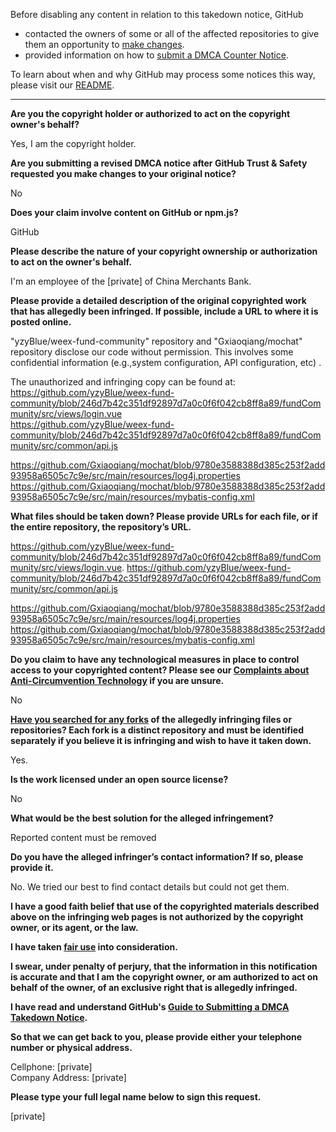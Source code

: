 Before disabling any content in relation to this takedown notice, GitHub
- contacted the owners of some or all of the affected repositories to give them an opportunity to [make changes](https://docs.github.com/en/github/site-policy/dmca-takedown-policy#a-how-does-this-actually-work).
- provided information on how to [submit a DMCA Counter Notice](https://docs.github.com/en/articles/guide-to-submitting-a-dmca-counter-notice).

To learn about when and why GitHub may process some notices this way, please visit our [README](https://github.com/github/dmca/blob/master/README.md#anatomy-of-a-takedown-notice).

---

**Are you the copyright holder or authorized to act on the copyright owner's behalf?**

Yes, I am the copyright holder.

**Are you submitting a revised DMCA notice after GitHub Trust & Safety requested you make changes to your original notice?**

No

**Does your claim involve content on GitHub or npm.js?**

GitHub

**Please describe the nature of your copyright ownership or authorization to act on the owner's behalf.**

I'm an employee of the [private] of China Merchants Bank.

**Please provide a detailed description of the original copyrighted work that has allegedly been infringed. If possible, include a URL to where it is posted online.**

"yzyBlue/weex-fund-community" repository and "Gxiaoqiang/mochat" repository disclose our code without permission. This involves some confidential information (e.g.,system configuration, API configuration, etc) .

The unauthorized and infringing copy can be found at:
https://github.com/yzyBlue/weex-fund-community/blob/246d7b42c351df92897d7a0c0f6f042cb8ff8a89/fundCommunity/src/views/login.vue  
https://github.com/yzyBlue/weex-fund-community/blob/246d7b42c351df92897d7a0c0f6f042cb8ff8a89/fundCommunity/src/common/api.js

https://github.com/Gxiaoqiang/mochat/blob/9780e3588388d385c253f2add93958a6505c7c9e/src/main/resources/log4j.properties  
https://github.com/Gxiaoqiang/mochat/blob/9780e3588388d385c253f2add93958a6505c7c9e/src/main/resources/mybatis-config.xml

**What files should be taken down? Please provide URLs for each file, or if the entire repository, the repository’s URL.**

https://github.com/yzyBlue/weex-fund-community/blob/246d7b42c351df92897d7a0c0f6f042cb8ff8a89/fundCommunity/src/views/login.vue. 
https://github.com/yzyBlue/weex-fund-community/blob/246d7b42c351df92897d7a0c0f6f042cb8ff8a89/fundCommunity/src/common/api.js

https://github.com/Gxiaoqiang/mochat/blob/9780e3588388d385c253f2add93958a6505c7c9e/src/main/resources/log4j.properties  
https://github.com/Gxiaoqiang/mochat/blob/9780e3588388d385c253f2add93958a6505c7c9e/src/main/resources/mybatis-config.xml

**Do you claim to have any technological measures in place to control access to your copyrighted content? Please see our <a href="https://docs.github.com/articles/guide-to-submitting-a-dmca-takedown-notice#complaints-about-anti-circumvention-technology">Complaints about Anti-Circumvention Technology</a> if you are unsure.**

No

**<a href="https://docs.github.com/articles/dmca-takedown-policy#b-what-about-forks-or-whats-a-fork">Have you searched for any forks</a> of the allegedly infringing files or repositories? Each fork is a distinct repository and must be identified separately if you believe it is infringing and wish to have it taken down.**

Yes.

**Is the work licensed under an open source license?**

No

**What would be the best solution for the alleged infringement?**

Reported content must be removed

**Do you have the alleged infringer’s contact information? If so, please provide it.**

No. We tried our best to find contact details but could not get them.

**I have a good faith belief that use of the copyrighted materials described above on the infringing web pages is not authorized by the copyright owner, or its agent, or the law.**

**I have taken <a href="https://www.lumendatabase.org/topics/22">fair use</a> into consideration.**

**I swear, under penalty of perjury, that the information in this notification is accurate and that I am the copyright owner, or am authorized to act on behalf of the owner, of an exclusive right that is allegedly infringed.**

**I have read and understand GitHub's <a href="https://docs.github.com/articles/guide-to-submitting-a-dmca-takedown-notice/">Guide to Submitting a DMCA Takedown Notice</a>.**

**So that we can get back to you, please provide either your telephone number or physical address.**

Cellphone: [private]  
Company Address: [private]  

**Please type your full legal name below to sign this request.**

[private]  
